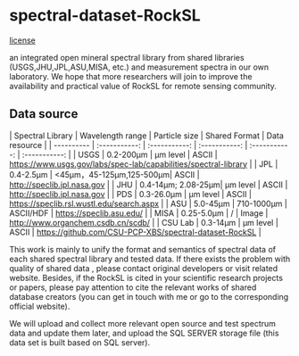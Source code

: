 # spectral-dataset-RockSL
[license](https://creativecommons.org/licenses/by/4.0/ "悬停显示文字")

an integrated open mineral spectral library from shared libraries (USGS,JHU,JPL,ASU,MISA, etc.) and measurement spectra in our own laboratory. We hope that more researchers will join to improve the availability and practical value of RockSL for remote sensing community. 

## Data source
| Spectral Library     | Wavelength range    | Particle size    | Shared Format  | Data resource |
| ---------- | :-----------:  | :-----------: | :-----------:  | :-----------: | :-----------: |
| USGS      | 0.2-200μm    | μm level    | ASCII  |  https://www.usgs.gov/labs/spec-lab/capabilities/spectral-library  |
| JPL     | 0.4-2.5μm    | <45μm，45-125μm,125-500μm| ASCII  | http://speclib.jpl.nasa.gov |
| JHU     | 0.4-14μm; 2.08-25μm| μm level    | ASCII  | http://speclib.jpl.nasa.gov |
| PDS     | 0.3-26.0μm    | μm level    | ASCII  | https://speclib.rsl.wustl.edu/search.aspx  |
| ASU     | 5.0-45μm    | 710-1000μm    | ASCII/HDF  |  https://speclib.asu.edu/  |
| MISA    | 0.25-5.0μm    | /   | Image  |  http://www.organchem.csdb.cn/scdb/  |
| CSU Lab     | 0.3-14μm    | μm level    | ASCII  | https://github.com/CSU-PCP-XBS/spectral-dataset-RockSL |


This work is mainly to unify the format and semantics of spectral data of each shared spectral library and tested data. If there exists the problem with  quality of shared data , please contact original developers or visit related website. Besides, if the RockSL is cited in your scientific research projects or papers, please pay attention to cite the relevant works of shared database creators (you can get in touch with me or go to the corresponding official website).

We will upload and collect more relevant open source and test spectrum data and update them later, and upload the SQL SERVER storage file (this data set is built based on SQL server).
